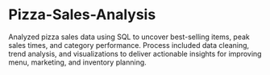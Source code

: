 # Pizza-Sales-Analysis
Analyzed pizza sales data using SQL to uncover best-selling items, peak sales times, and category performance. Process included data cleaning, trend analysis, and visualizations to deliver actionable insights for improving menu, marketing, and inventory planning.
